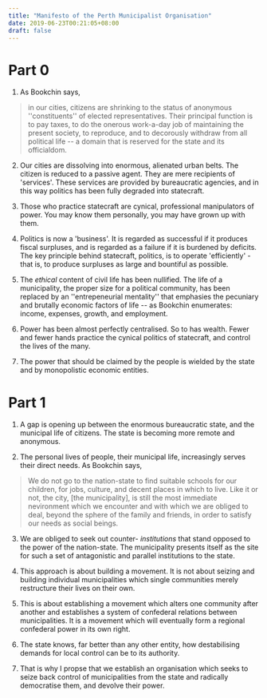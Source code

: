 ```yaml
---
title: "Manifesto of the Perth Municipalist Organisation"
date: 2019-06-23T00:21:05+08:00
draft: false
---
```


# Part 0

1. As Bookchin says, 

> in our cities, citizens are shrinking to the status of anonymous ''constituents'' of elected representatives. Their principal function is to pay taxes, to do the onerous work-a-day job of maintaining the present society, to reproduce, and to decorously withdraw from all political life -- a domain that is reserved for the state and its officialdom.

2. Our cities are dissolving into enormous, alienated urban belts. The citizen is reduced to a passive agent. They are mere recipients of 'services'. These services are provided by bureaucratic agencies, and in this way politics has been fully degraded into statecraft.

3. Those who practice statecraft are cynical, professional manipulators of power. You may know them personally, you may have grown up with them.

4. Politics is now a 'business'. It is regarded as successful if it produces fiscal surpluses, and is regarded as a failure if it is burdened by deficits. The key principle behind statecraft, politics, is to operate 'efficiently' - that is, to produce surpluses as large and bountiful as possible.

5. The _ethical_ content of civil life has been nullified. The life of a municipality, the proper size for a political community, has been replaced by an ''entrepeneurial mentality'' that emphasies the pecuniary and brutally economic factors of life -- as Bookchin enumerates: income, expenses, growth, and employment.

6. Power has been almost perfectly centralised. So to has wealth. Fewer and fewer hands practice the cynical politics of statecraft, and control the lives of the many.

7. The power that should be claimed by the people is wielded by the state and by monopolistic economic entities.

# Part 1

1. A gap is opening up between the enormous bureaucratic state, and the municipal life of citizens. The state is becoming more remote and anonymous.

2. The personal lives of people, their municipal life, increasingly serves their direct needs. As Bookchin says,

>We do not go to the nation-state to find suitable schools for our children, for jobs, culture, and decent places in which to live. Like it or not, the city, [the municipality], is still the most immediate nevironment which we encounter and with which we are obliged to deal, beyond the sphere of the family and friends, in order to satisfy our needs as social beings.

3. We are obliged to seek out counter- _institutions_ that stand opposed to the power of the nation-state. The municipality presents itself as the site for such a set of antagonistic and parallel institutions to the state.

4. This approach is about building a movement. It is not about seizing and building individual municipalities which single communities merely restructure their lives on their own.

5. This is about establishing a movement which alters one community after another and establishes a system of confederal relations between municipalities. It is a movement which will eventually form a regional confederal power in its own right.

6. The state knows, far better than any other entity, how destabilising demands for local control can be to its authority.

7. That is why I propse that we establish an organisation which seeks to seize back control of municipalities from the state and radically democratise them, and devolve their power.
